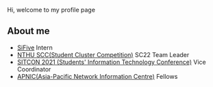Hi, welcome to my profile page

## About me
- [SiFive](https://www.sifive.com/) Intern
- [NTHU SCC(Student Cluster Competition)](https://nthu-en.site.nthu.edu.tw/p/406-1003-241079,r8773.php) SC22 Team Leader
- [SITCON 2021 (Students' Information Technology Conference)](https://sitcon.org/) Vice Coordinator
- [APNIC(Asia-Pacific Network Information Centre)](https://conference.apnic.net/52/fellowship/fellows/) Fellows




